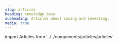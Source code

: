 ```yaml
---
slug: articles
heading: Knowledge base
subheading: Articles about saving and investing.
media: true
---
```

import Articles from '../../components/articles/articles'

<Articles/>